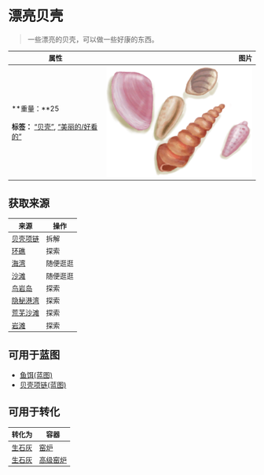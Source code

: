 # 漂亮贝壳  
> 一些漂亮的贝壳，可以做一些好康的东西。  
  
  属性  |   图片   
 ----  |  ----:   
 **重量：**25<br><br>**标签：**	[“贝壳”](tag_Seashell.md), [“美丽的/好看的”](tag_Pretty.md)  |  ![](Sprite/PrettySeashells.png)   
  
## 获取来源  
来源  |  操作  
----  |  ----  
[贝壳项链](SeashellNecklace.md)  |  拆解  
[环礁](Atoll.md)  |  探索  
[海湾](Bay.md)  |  随便逛逛  
[沙滩](Beach.md)  |  随便逛逛  
[鸟岩岛](BirdRock.md)  |  探索  
[隐秘港湾](Cove.md)  |  探索  
[荒芜沙滩](DesolateBeach.md)  |  探索  
[岩滩](Rocks.md)  |  探索  
## 可用于蓝图  
- [鱼饵(蓝图)](Bp_FishBait.md)  
- [贝壳项链(蓝图)](Bp_SeashellNecklace.md)  
  
  
## 可用于转化  
转化为  |  容器  
----  |  ----  
[生石灰](Quicklime.md)  |  [窑炉](Kiln.md)  
[生石灰](Quicklime.md)  |  [高级窑炉](KilnAdvanced.md)  
